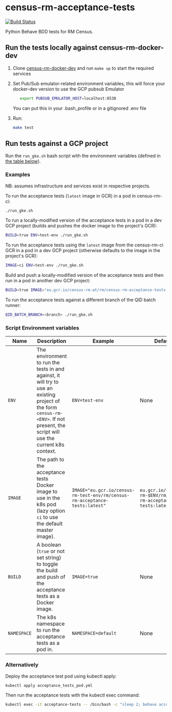 

# census-rm-acceptance-tests

[![Build Status](https://travis-ci.com/ONSdigital/census-rm-acceptance-tests.svg?branch=master)](https://travis-ci.com/ONSdigital/census-rm-acceptance-tests)


Python Behave BDD tests for RM Census.

## Run the tests locally against census-rm-docker-dev
1. Clone [census-rm-docker-dev](https://github.com/ONSdigital/census-rm-docker-dev) and run `make up` to start the required services
1. Set Pub/Sub emulator-related environment variables, this will force your docker-dev version to use the GCP pubsub Emulator
   
    ```bash
       export PUBSUB_EMULATOR_HOST=localhost:8538
    ```
    
    You can put this in your .bash_profile or in a gitignored .env file 

1. Run:
    ```bash
    make test
    ```

## Run tests against a GCP project

Run the `run_gke.sh` bash script with the environment variables (defined in [the table below](#script-environment-variables)).

### Examples

NB: assumes infrastructure and services exist in respective projects.

To run the acceptance tests (`latest` image in GCR) in a pod in census-rm-ci:
```bash
./run_gke.sh
```
To run a locally-modified version of the acceptance tests in a pod in a dev GCP project (builds and pushes the docker image to the project's GCR):
```bash
BUILD=true ENV=test-env ./run_gke.sh
```
To run the acceptance tests using the `latest` image from the census-rm-ci GCR in a pod in a dev GCP project (otherwise defaults to the image in the project's GCR):
```bash
IMAGE=ci ENV=test-env ./run_gke.sh
```
Build and push a locally-modified version of the acceptance tests and then run in a pod in another dev GCP project:
```bash
BUILD=true IMAGE="eu.gcr.io/census-rm-at/rm/census-rm-acceptance-tests:latest" ENV=test-env ./run_gke.sh
```
To run the acceptance tests against a different branch of the QID batch runner:
```bash
QID_BATCH_BRANCH=<branch> ./run_gke.sh
```

### Script Environment variables

| Name                  | Description                                                                                                                                                                                                  | Example                                  | Default              | Required |
|-----------------------|--------------------------------------------------------------------------------------------------------------------------------------------------------------------------------------------------------------|------------------------------------------|----------------------|----------|
| `ENV`                 | The environment to run the tests in and against, it will try to use an existing project of the form `census-rm-<ENV>`. If not present, the script will use the current k8s context.                                                                                                  | `ENV=test-env`                           | None                 | no      |
| `IMAGE`              | The path to the acceptance tests Docker image to use in the k8s pod (lazy option `ci` to use the default master image).                                                                                                                | `IMAGE="eu.gcr.io/census-rm-test-env/rm/census-rm-acceptance-tests:latest"`                    | `eu.gcr.io/census-rm-$ENV/rm/census-rm-acceptance-tests:latest`                 | no       |
| `BUILD`          | A boolean (`true` or not set string) to toggle the build and push of the acceptance tests as a Docker image.                                                                                                                  | `IMAGE=true`                        | None              | no       |
| `NAMESPACE`          | The k8s namespace to run the acceptance tests as a pod in.                                                                                                                  | `NAMESPACE=default`                        | None              | no       |


### Alternatively

Deploy the acceptance test pod using kubectl apply:
```bash
kubectl apply acceptance_tests_pod.yml
```
Then run the acceptance tests with the kubectl exec command:
```bash
kubectl exec -it acceptance-tests -- /bin/bash -c "sleep 2; behave acceptance_tests/features --tags=~@local-docker"
```
